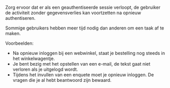 <!-- @license CC0-1.0 -->

Zorg ervoor dat er als een geauthentiseerde sessie verloopt, de gebruiker de activiteit zonder gegevensverlies kan voortzetten na opnieuw authentiseren.

Sommige gebruikers hebben meer tijd nodig dan anderen om een taak af te maken.

Voorbeelden:

- Na opnieuw inloggen bij een webwinkel, staat je bestelling nog steeds in het winkelwagentje.
- Je bent bezig met het opstellen van een e-mail, de tekst gaat niet verloren als je uitgelogd wordt.
- Tijdens het invullen van een enquete moet je opnieuw inloggen. De vragen die je al hebt beantwoord zijn bewaard.
